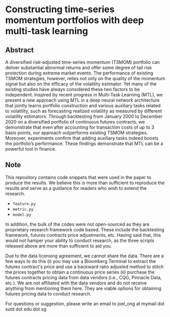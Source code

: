 # Constructing time-series momentum portfolios with deep multi-task learning

## Abstract 
A diversified risk-adjusted time-series momentum (TSMOM) portfolio can deliver substantial abnormal returns and offer some degree of tail risk protection during extreme market events. The performance of existing TSMOM strategies, however, relies not only on the quality of the momentum signal but also on the efficacy of the volatility estimator. Yet many of the existing studies have always considered these two factors to be independent. Inspired by recent progress in Multi-Task Learning (MTL), we present a new approach using MTL in a deep neural network architecture that jointly learns portfolio construction and various auxiliary tasks related to volatility, such as forecasting realized volatility as measured by different volatility estimators. Through backtesting from January 2000 to December 2020 on a diversified portfolio of continuous futures contracts, we demonstrate that even after accounting for transaction costs of up to 3 basis points, our approach outperforms existing TSMOM strategies. Moreover, experiments confirm that adding auxiliary tasks indeed boosts the portfolio’s performance. These findings demonstrate that MTL can be a powerful tool in finance.

## Note
This repository contains code snippets that were used in the paper to produce the results. We believe this is more than sufficient to reproduce the results and serve as a guidance for readers who wish to extend the research.

- `feature.py`
- `metric.py`
- `model.py`

In addition, the bulk of the codes were not open-sourced as they are proprietary research framework code based. These include the backtesting framework, futures contracts price adjustments, etc. Having said that, this would not hamper your ability to conduct research, as the three scripts released above are more than sufficient to aid you.


Due to the data licensing agreement, we cannot share the data. There are a few ways to do this (i) you may use a Bloomberg Terminal to extract the futures contract's price and use a backward ratio adjusted method to stitch the prices together to obtain a continuous price series (ii) purchase the futures contracts pricing data from data vendors (i.e., CQG, Pinnacle Data, etc.). We are not affiliated with the data vendors and do not receive anything from mentioning them here. They are viable options for obtaining futures pricing data to conduct research.

For questions or suggestion, please write an email to joel_ong at mymail dot sutd dot edu dot sg

